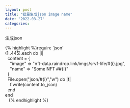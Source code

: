 ```yaml
---
layout: post
title: "批量生成json image name"
date: "2022-08-27"
categories: 
---
```

<p>生成json</p>

{% highlight %}require &#39;json&#39;<br />
(1..445).each do |i|<br />
&nbsp; content = {<br />
&nbsp;&nbsp;&nbsp; &quot;image&quot; =&gt; &quot;nft-data.raindrop.link/imgs/srvf-life/#{i}.jpg&quot;,<br />
&nbsp;&nbsp;&nbsp; &quot;name&quot; =&gt; &quot;Some NFT ##{i}&quot;<br />
&nbsp; }<br />
&nbsp; File.open(&quot;json/#{i}&quot;,&quot;w&quot;) do |f|<br />
&nbsp;&nbsp;&nbsp; f.write(content.to_json)<br />
&nbsp; end<br />
end<br />
&nbsp;&nbsp;&nbsp;{% endhighlight %}

<div class="notranslate" style="all: initial;">&nbsp;</div>

